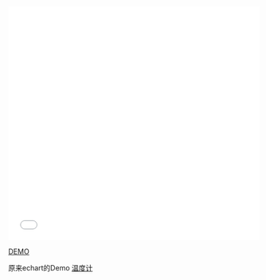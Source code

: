 <iframe height='470' scrolling='no' title='vue用echarts画温度计' src='//codepen.io/imguoc/embed/Oavawb/?height=470&theme-id=dark&default-tab=result' frameborder='no' allowtransparency='true' allowfullscreen='true' style='width: 100%;'>See the Pen <a href='https://codepen.io/imguoc/pen/Oavawb/'>vue用echarts画温度计</a> by IMGUOC (<a href='https://codepen.io/imguoc'>@imguoc</a>) on <a href='https://codepen.io'>CodePen</a>.
</iframe>

<a href="https://codepen.io/imguoc/pen/Oavawb?editors=0011" target="_blank">DEMO</a>

原来echart的Demo <a href="http://gallery.echartsjs.com/editor.html?c=xHJkoiH-_G" target="_blank">温度计</a>